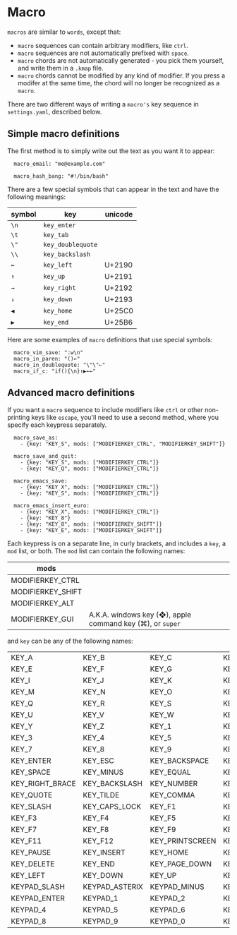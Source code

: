 # Macro

`macros` are similar to `words`, except that:
- `macro` sequences can contain arbitrary modifiers, like `ctrl`.
- `macro` sequences are not automatically prefixed with `space`.
- `macro` chords are not automatically generated - you pick them yourself, and write them in a `.kmap` file.
- `macro` chords cannot be modified by any kind of modifier. If you press a modifer at the same time, the chord will no longer be recognized as a `macro`.

There are two different ways of writing a `macro's` key sequence in `settings.yaml`, described below.

## Simple macro definitions

The first method is to simply write out the text as you want it to appear:

```
  macro_email: "me@example.com"

  macro_hash_bang: "#!/bin/bash"
```

There are a few special symbols that can appear in the text and have the following meanings:

| symbol | key               | unicode |
|--------|-------------------|---------|
| `\n`   | `key_enter`       |         |
| `\t`   | `key_tab`         |         |
| `\"`   | `key_doublequote` |         |
| `\\`   | `key_backslash`   |         |
| `←`    | `key_left`        | U+2190  |
| `↑`    | `key_up`          | U+2191  |
| `→`    | `key_right`       | U+2192  |
| `↓`    | `key_down`        | U+2193  |
| `◀`    | `key_home`        | U+25C0  |
| `▶`    | `key_end`         | U+25B6  |


Here are some examples of `macro` definitions that use special symbols:

```
  macro_vim_save: ":w\n"
  macro_in_paren: "()←"
  macro_in_doublequote: "\"\"←"
  macro_if_c: "if(){\n}↑▶←←"

```

## Advanced macro definitions
 
If you want a `macro` sequence to include modifiers like `ctrl` or other non-printing keys like 
`escape`, you'll need to use a second method, where you specify each keypress separately.

```
  macro_save_as:
    - {key: "KEY_S", mods: ["MODIFIERKEY_CTRL", "MODIFIERKEY_SHIFT"]}

  macro_save_and_quit:
    - {key: "KEY_S", mods: ["MODIFIERKEY_CTRL"]}
    - {key: "KEY_Q", mods: ["MODIFIERKEY_CTRL"]}

  macro_emacs_save:
    - {key: "KEY_X", mods: ["MODIFIERKEY_CTRL"]}
    - {key: "KEY_S", mods: ["MODIFIERKEY_CTRL"]}

  macro_emacs_insert_euro:
    - {key: "KEY_X", mods: ["MODIFIERKEY_CTRL"]}
    - {key: "KEY_8"}
    - {key: "KEY_8", mods: ["MODIFIERKEY_SHIFT"]}
    - {key: "KEY_E", mods: ["MODIFIERKEY_SHIFT"]}
```

Each keypress is on a separate line, in curly brackets, and includes a `key`, a `mod` list, or both. The `mod` list can contain the following names:

| mods              |                                                           |
|-------------------|-----------------------------------------------------------|
| MODIFIERKEY_CTRL  |                                                           |
| MODIFIERKEY_SHIFT |                                                           |
| MODIFIERKEY_ALT   |                                                           |
| MODIFIERKEY_GUI   | A.K.A. windows key (❖), apple command key (⌘), or `super` |

and `key` can be any of the following names:

 |                     |                    |                     |                 |
 |---------------------|--------------------|---------------------|-----------------|
 | KEY_A	           | KEY_B              | KEY_C	           | KEY_D           |
 | KEY_E	           | KEY_F	          | KEY_G	           | KEY_H           |
 | KEY_I	           | KEY_J	          | KEY_K	           | KEY_L           |
 | KEY_M	           | KEY_N	          | KEY_O	           | KEY_P           |
 | KEY_Q	           | KEY_R	          | KEY_S	           | KEY_T           |
 | KEY_U	           | KEY_V	          | KEY_W	           | KEY_X           |
 | KEY_Y	           | KEY_Z	          | KEY_1	           | KEY_2           |
 | KEY_3	           | KEY_4	          | KEY_5	           | KEY_6           |
 | KEY_7	           | KEY_8	          | KEY_9	           | KEY_0           |
 | KEY_ENTER	       | KEY_ESC	        | KEY_BACKSPACE	   | KEY_TAB         |
 | KEY_SPACE	       | KEY_MINUS	      | KEY_EQUAL	       | KEY_LEFT_BRACE  |
 | KEY_RIGHT_BRACE	 | KEY_BACKSLASH	  | KEY_NUMBER	      | KEY_SEMICOLON   |
 | KEY_QUOTE	       | KEY_TILDE	      | KEY_COMMA	       | KEY_PERIOD      |
 | KEY_SLASH	       | KEY_CAPS_LOCK	  | KEY_F1	          | KEY_F2          |
 | KEY_F3	          | KEY_F4	         | KEY_F5	          | KEY_F6          |
 | KEY_F7	          | KEY_F8	         | KEY_F9	          | KEY_F10         |
 | KEY_F11	         | KEY_F12	        | KEY_PRINTSCREEN	 | KEY_SCROLL_LOCK |
 | KEY_PAUSE	       | KEY_INSERT	     | KEY_HOME	        | KEY_PAGE_UP     |
 | KEY_DELETE	      | KEY_END	        | KEY_PAGE_DOWN	   | KEY_RIGHT       |
 | KEY_LEFT	        | KEY_DOWN	       | KEY_UP	          | KEY_NUM_LOCK    |
 | KEYPAD_SLASH	    | KEYPAD_ASTERIX	 | KEYPAD_MINUS	    | KEYPAD_PLUS     |
 | KEYPAD_ENTER	    | KEYPAD_1	       | KEYPAD_2	        | KEYPAD_3        |
 | KEYPAD_4	        | KEYPAD_5	       | KEYPAD_6	        | KEYPAD_7        |
 | KEYPAD_8	        | KEYPAD_9	       | KEYPAD_0	        | KEYPAD_PERIOD   |

